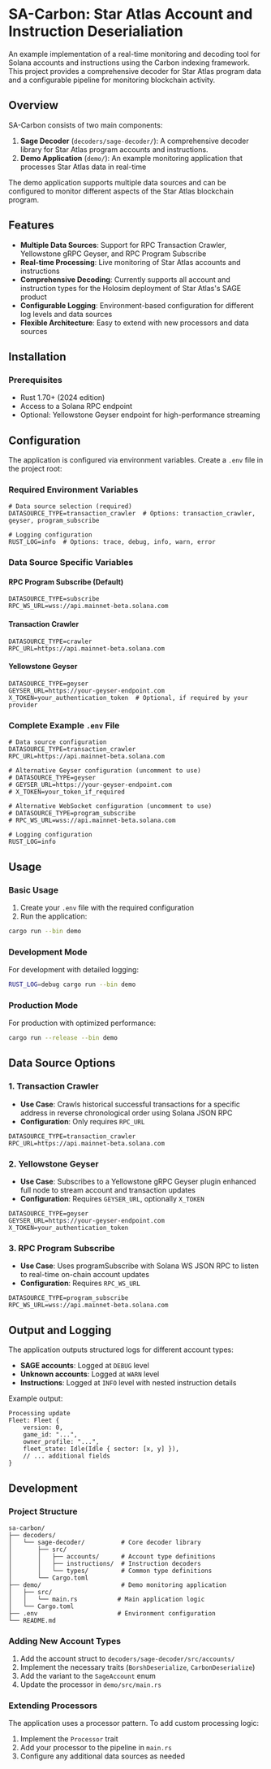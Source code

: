 # SA-Carbon: Star Atlas Account and Instruction Deserialiation

An example implementation of a real-time monitoring and decoding tool for Solana accounts and instructions using the Carbon indexing framework. This project provides a comprehensive decoder for Star Atlas program data and a configurable pipeline for monitoring blockchain activity.

## Overview

SA-Carbon consists of two main components:

1. **Sage Decoder** (`decoders/sage-decoder/`): A comprehensive decoder library for Star Atlas program accounts and instructions.
2. **Demo Application** (`demo/`): An example monitoring application that processes Star Atlas data in real-time

The demo application supports multiple data sources and can be configured to monitor different aspects of the Star Atlas blockchain program.

## Features

- **Multiple Data Sources**: Support for RPC Transaction Crawler, Yellowstone gRPC Geyser, and RPC Program Subscribe
- **Real-time Processing**: Live monitoring of Star Atlas accounts and instructions
- **Comprehensive Decoding**: Currently supports all account and instruction types for the Holosim deployment of Star Atlas's SAGE product
- **Configurable Logging**: Environment-based configuration for different log levels and data sources
- **Flexible Architecture**: Easy to extend with new processors and data sources

## Installation

### Prerequisites

- Rust 1.70+ (2024 edition)
- Access to a Solana RPC endpoint
- Optional: Yellowstone Geyser endpoint for high-performance streaming



## Configuration

The application is configured via environment variables. Create a `.env` file in the project root:

### Required Environment Variables

```env
# Data source selection (required)
DATASOURCE_TYPE=transaction_crawler  # Options: transaction_crawler, geyser, program_subscribe

# Logging configuration
RUST_LOG=info  # Options: trace, debug, info, warn, error
```

### Data Source Specific Variables

#### RPC Program Subscribe (Default)

```env
DATASOURCE_TYPE=subscribe
RPC_WS_URL=wss://api.mainnet-beta.solana.com
```

#### Transaction Crawler

```env
DATASOURCE_TYPE=crawler
RPC_URL=https://api.mainnet-beta.solana.com
```

#### Yellowstone Geyser

```env
DATASOURCE_TYPE=geyser
GEYSER_URL=https://your-geyser-endpoint.com
X_TOKEN=your_authentication_token  # Optional, if required by your provider
```

### Complete Example `.env` File

```env
# Data source configuration
DATASOURCE_TYPE=transaction_crawler
RPC_URL=https://api.mainnet-beta.solana.com

# Alternative Geyser configuration (uncomment to use)
# DATASOURCE_TYPE=geyser
# GEYSER_URL=https://your-geyser-endpoint.com
# X_TOKEN=your_token_if_required

# Alternative WebSocket configuration (uncomment to use)
# DATASOURCE_TYPE=program_subscribe
# RPC_WS_URL=wss://api.mainnet-beta.solana.com

# Logging configuration
RUST_LOG=info
```

## Usage

### Basic Usage

1. Create your `.env` file with the required configuration
2. Run the application:

```bash
cargo run --bin demo
```

### Development Mode

For development with detailed logging:

```bash
RUST_LOG=debug cargo run --bin demo
```

### Production Mode

For production with optimized performance:

```bash
cargo run --release --bin demo
```

## Data Source Options

### 1. Transaction Crawler

- **Use Case**: Crawls historical successful transactions for a specific address in reverse chronological order using Solana JSON RPC
- **Configuration**: Only requires `RPC_URL`

```env
DATASOURCE_TYPE=transaction_crawler
RPC_URL=https://api.mainnet-beta.solana.com
```

### 2. Yellowstone Geyser

- **Use Case**: Subscribes to a Yellowstone gRPC Geyser plugin enhanced full node to stream account and transaction updates
- **Configuration**: Requires `GEYSER_URL`, optionally `X_TOKEN`

```env
DATASOURCE_TYPE=geyser
GEYSER_URL=https://your-geyser-endpoint.com
X_TOKEN=your_authentication_token
```

### 3. RPC Program Subscribe

- **Use Case**: Uses programSubscribe with Solana WS JSON RPC to listen to real-time on-chain account updates
- **Configuration**: Requires `RPC_WS_URL`

```env
DATASOURCE_TYPE=program_subscribe
RPC_WS_URL=wss://api.mainnet-beta.solana.com
```

## Output and Logging

The application outputs structured logs for different account types:

- **SAGE accounts**: Logged at `DEBUG` level
- **Unknown accounts**: Logged at `WARN` level
- **Instructions**: Logged at `INFO` level with nested instruction details

Example output:

```
Processing update
Fleet: Fleet {
    version: 0,
    game_id: "...",
    owner_profile: "...",
    fleet_state: Idle(Idle { sector: [x, y] }),
    // ... additional fields
}
```

## Development

### Project Structure

```
sa-carbon/
├── decoders/
│   └── sage-decoder/          # Core decoder library
│       ├── src/
│       │   ├── accounts/      # Account type definitions
│       │   ├── instructions/  # Instruction decoders
│       │   └── types/         # Common type definitions
│       └── Cargo.toml
├── demo/                      # Demo monitoring application
│   ├── src/
│   │   └── main.rs           # Main application logic
│   └── Cargo.toml
├── .env                      # Environment configuration
└── README.md
```

### Adding New Account Types

1. Add the account struct to `decoders/sage-decoder/src/accounts/`
2. Implement the necessary traits (`BorshDeserialize`, `CarbonDeserialize`)
3. Add the variant to the `SageAccount` enum
4. Update the processor in `demo/src/main.rs`

### Extending Processors

The application uses a processor pattern. To add custom processing logic:

1. Implement the `Processor` trait
2. Add your processor to the pipeline in `main.rs`
3. Configure any additional data sources as needed

